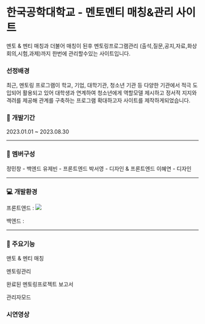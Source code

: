 

# 한국공학대학교 - 멘토멘티 매칭&관리 사이트

멘토 & 멘티 매칭과 더불어 매칭이 된후 멘토링프로그램관리 (출석,질문,공지,자료,화상회의,시험,과제)까지 한번에 관리할수있는 사이트입니다.


### 선정배경

최근, 멘토링 프로그램이 학교, 기업, 대학기관, 청소년 기관 등 다양한 기관에서 적극 도입되어 활용되고 있어
대학생과 연계하여 청소년에게 역할모델 제시하고 정서적 지지와 격려를 제공해 관계를 구축하는 프로그램 확대하고자 사이트를 제작하게되었습니다.


### 📆 개발기간

2023.01.01 ~ 2023.08.30

---
### 👤 멤버구성

정민창 - 백엔드
유제빈 - 프론트엔드
박서영 - 디자인 & 프론트엔드
이혜연 - 디자인 

---
### 💻 개발환경

프론트앤드 : <img src="https://img.shields.io/badge/react-61DAFB?style=for-the-badge&logo=react&logoColor=black">  

백엔드 : 

---
### 📌 주요기능

맨토 & 멘티 매칭

멘토링관리

완료된 멘토링프로젝트 보고서

관리자모드


### 시연영상




